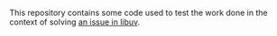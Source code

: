 This repository contains some code used to test the work done in the context
of solving [an issue in libuv](https://github.com/joyent/libuv/issues/1430).
